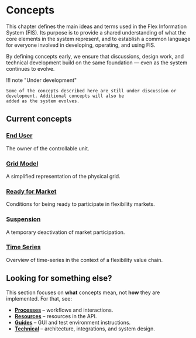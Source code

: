 # Concepts

This chapter defines the main ideas and terms used in the Flex Information
System (FIS). Its purpose is to provide a shared understanding of what the
core elements in the system represent, and to establish a common language
for everyone involved in developing, operating, and using FIS.

By defining concepts early, we ensure that discussions, design work, and
technical development build on the same foundation — even as the system
continues to evolve.  

!!! note "Under development"

    Some of the concepts described here are still under discussion or development. Additional concepts will also be
    added as the system evolves.

## Current concepts

### [End User](end-user.md)

The owner of the controllable unit.

### [Grid Model](grid-model.md)

A simplified representation of the physical grid.

### [Ready for Market](ready-for-market.md)

Conditions for being ready to participate in flexibility markets.

### [Suspension](suspension.md)

A temporary deactivation of market participation.

### [Time Series](time-series.md)

Overview of time-series in the context of a flexibility value chain.

## Looking for something else?

This section focuses on **what** concepts mean, not **how** they are implemented.
For that, see:

- **[Processes](../processes/index.md)** – workflows and interactions.  
- **[Resources](../resources/index.md)** – resources in the API.  
- **[Guides](../guides/index.md)** – GUI and test environment instructions.  
- **[Technical](../technical/index.md)** – architecture, integrations,
and system design.

